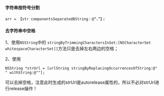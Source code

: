 #### 字符串按符号分割

	arr = 【str componentsSeparatedBString：@“，”】；


#### 去字符串中空格

1、使用`NSString`中的
`stringByTrimmingCharactersInSet:[NSCharacterSet whitespaceCharacterSet]]`方法只是去掉左右两边的空格；
 
2、使用
	
	NSString *strUrl = [urlString stringByReplacingOccurrencesOfString:@" " withString:@""];
可以去掉空格，注意此时生成的strUrl是autorelease属性的，所以不必对strUrl进行release操作！ 
